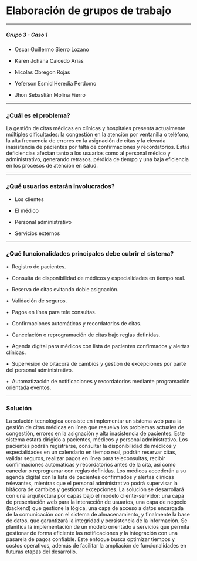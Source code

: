 # Elaboración de grupos de trabajo

---

##### Grupo 3 - Caso 1

- Oscar Guillermo Sierro Lozano

- Karen Johana Caicedo Arias

- Nicolas Obregon Rojas

- Yeferson Esmid Heredia Perdomo

- Jhon Sebastián Molina Fierro

---

### ¿Cuál es el problema?

La gestión de citas médicas en clínicas y hospitales presenta actualmente
múltiples dificultades: la congestión en la atención por ventanilla o teléfono,
la alta frecuencia de errores en la asignación de citas y la elevada
inasistencia de pacientes por falta de confirmaciones y recordatorios. Estas
deficiencias afectan tanto a los usuarios como al personal médico y
administrativo, generando retrasos, pérdida de tiempo y una baja eficiencia en
los procesos de atención en salud.

---

### ¿Qué usuarios estarán involucrados?

- Los clientes

- El médico

- Personal administrativo

- Servicios externos

---

### ¿Qué funcionalidades principales debe cubrir el sistema?

•  Registro de pacientes.

•  Consulta de disponibilidad de médicos y especialidades en tiempo real.

•  Reserva de citas evitando doble asignación.

•  Validación de seguros.

•  Pagos en línea para tele consultas.

•  Confirmaciones automáticas y recordatorios de citas.

•  Cancelación o reprogramación de citas bajo reglas definidas.

•  Agenda digital para médicos con lista de pacientes confirmados y alertas clínicas.

•  Supervisión de bitácora de cambios y gestión de excepciones por parte del personal administrativo.

•  Automatización de notificaciones y recordatorios mediante programación orientada eventos.

---

### Solución

La solución tecnológica consiste en implementar un sistema web para la gestión de citas médicas en línea que resuelva los problemas actuales de congestión, errores en la asignación y alta inasistencia de pacientes. Este sistema estará dirigido a pacientes, médicos y personal administrativo. Los pacientes podrán registrarse, consultar la disponibilidad de médicos y especialidades en un calendario en tiempo real, podrán reservar citas, validar seguros, realizar pagos en línea para teleconsultas, recibir confirmaciones automáticas y recordatorios antes de la cita, así como cancelar o reprogramar con reglas definidas. Los médicos accederán a su agenda digital con la lista de pacientes confirmados y alertas clínicas relevantes, mientras que el personal administrativo podrá supervisar la bitácora de cambios y gestionar excepciones.
La solución se desarrollará con una arquitectura por capas bajo el modelo cliente-servidor: una capa de presentación web para la interacción de usuarios, una capa de negocio (backend) que gestione la lógica, una capa de acceso a datos encargada de la comunicación con el sistema de almacenamiento, y finalmente la base de datos, que garantizará la integridad y persistencia de la información.
Se planifica la implementación de un modelo orientado a servicios que permita gestionar de forma eficiente las notificaciones y la integración con una pasarela de pagos confiable. Este enfoque busca optimizar tiempos y costos operativos, además de facilitar la ampliación de funcionalidades en futuras etapas del desarrollo.
